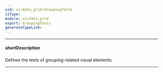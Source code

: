 ```yaml
---
uid: ui/data_grid:GroupingTexts
isType: 
module: ui/data_grid
export: GroupingTexts
generateTypeLink: 
---
```

---
##### shortDescription
Defines the texts of grouping-related visual elements.

---
<!--
Use the properties of this object to localize or customize grouping-related elements. For example, the [groupByThisColumn](/api-reference/10%20UI%20Components/dxDataGrid/1%20Configuration/grouping/texts/groupByThisColumn.md '/Documentation/ApiReference/UI_Components/dxDataGrid/Configuration/grouping/texts/#groupByThisColumn'), [ungroup](/api-reference/10%20UI%20Components/dxDataGrid/1%20Configuration/grouping/texts/ungroup.md '/Documentation/ApiReference/UI_Components/dxDataGrid/Configuration/grouping/texts/#ungroup') and [ungroupAll](/api-reference/10%20UI%20Components/dxDataGrid/1%20Configuration/grouping/texts/ungroupAll.md '/Documentation/ApiReference/UI_Components/dxDataGrid/Configuration/grouping/texts/#ungroupAll') properties customize items of the context menu. These items appear in the menu only if the **grouping**.[contextMenuEnabled](/api-reference/10%20UI%20Components/dxDataGrid/1%20Configuration/grouping/contextMenuEnabled.md '/Documentation/ApiReference/UI_Components/dxDataGrid/Configuration/grouping/#contextMenuEnabled') property is set to **true**.

Also, this object contains the [groupContinuesMessage](/api-reference/10%20UI%20Components/dxDataGrid/1%20Configuration/grouping/texts/groupContinuesMessage.md '/Documentation/ApiReference/UI_Components/dxDataGrid/Configuration/grouping/texts/#groupContinuesMessage') and [groupContinuedMessage](/api-reference/10%20UI%20Components/dxDataGrid/1%20Configuration/grouping/texts/groupContinuedMessage.md '/Documentation/ApiReference/UI_Components/dxDataGrid/Configuration/grouping/texts/#groupContinuedMessage') properties that specify the text added to group rows when the group is parted.
-->